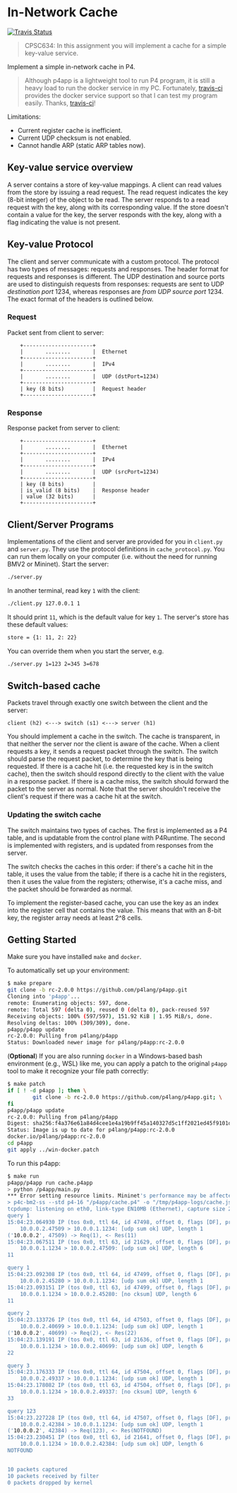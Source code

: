 # In-Network Cache

[![Travis Status](https://travis-ci.org/fno2010/switch-cache.svg?branch=master)](https://travis-ci.org/fno2010/switch-cache)

> CPSC634: In this assignment you will implement a cache for a simple key-value service.

Implement a simple in-network cache in P4.

> Although p4app is a lightweight tool to run P4 program, it is still a heavy
> load to run the docker service in my PC. Fortunately,
> [travis-ci][travis-ci-docker] provides the docker service support so that I
> can test my program easily. Thanks, [travis-ci][travis-ci-docker]!

Limitations:

- Current register cache is inefficient.
- Current UDP checksum is not enabled.
- Cannot handle ARP (static ARP tables now).

[travis-ci-docker]: https://docs.travis-ci.com/user/docker/

## Key-value service overview

A server contains a store of key-value mappings. A client can read values from
the store by issuing a read request. The read request indicates the key (8-bit
integer) of the object to be read. The server responds to a read request with
the key, along with its corresponding value. If the store doesn't contain a
value for the key, the server responds with the key, along with a flag
indicating the value is not present.

## Key-value Protocol

The client and server communicate with a custom protocol. The protocol has two
types of messages: requests and responses. The header format for requests and
responses is different. The UDP destination and source ports are used to
distinguish requests from responses: requests are sent to UDP *destination
port* 1234, whereas responses are *from UDP source port* 1234. The exact format
of the headers is outlined below.

### Request

Packet sent from client to server:

``` ascii
    +----------------------+
    |       ........       |  Ethernet
    +----------------------+
    |       ........       |  IPv4
    +----------------------+
    |       ........       |  UDP (dstPort=1234)
    +----------------------+
    | key (8 bits)         |  Request header
    +----------------------+
```

### Response

Response packet from server to client:

``` ascii
    +----------------------+
    |       ........       |  Ethernet
    +----------------------+
    |       ........       |  IPv4
    +----------------------+
    |       ........       |  UDP (srcPort=1234)
    +----------------------+
    | key (8 bits)         |
    | is_valid (8 bits)    |  Response header
    | value (32 bits)      |
    +----------------------+
```

## Client/Server Programs

Implementations of the client and server are provided for you in `client.py`
and `server.py`. They use the protocol definitions in `cache_protocol.py`. You
can run them locally on your computer (i.e. without the need for running BMV2
or Mininet). Start the server:

``` bash
./server.py
```

In another terminal, read key `1` with the client:

``` bash
./client.py 127.0.0.1 1
```

It should print `11`, which is the default value for key `1`. The server's
store has these default values:

``` bash
store = {1: 11, 2: 22}
```

You can override them when you start the server, e.g.

``` bash
./server.py 1=123 2=345 3=678
```

## Switch-based cache

Packets travel through exactly one switch between the client and the server:

``` ascii
client (h2) <---> switch (s1) <---> server (h1)
```

You should implement a cache in the switch. The cache is transparent, in
that neither the server nor the client is aware of the cache. When a client
requests a key, it sends a request packet through the switch. The switch should
parse the request packet, to determine the key that is being requested. If
there is a cache hit (i.e. the requested key is in the switch cache), then the
switch should respond directly to the client with the value in a response
packet. If there is a cache miss, the switch should forward the packet to the
server as normal. Note that the server shouldn't receive the client's request
if there was a cache hit at the switch.

### Updating the switch cache

The switch maintains two types of caches. The first is implemented as a P4
table, and is updatable from the control plane with P4Runtime. The second is
implemented with registers, and is updated from responses from the server.

The switch checks the caches in this order: if there's a cache hit in the
table, it uses the value from the table; if there is a cache hit in the
registers, then it uses the value from the registers; otherwise, it's a cache
miss, and the packet should be forwarded as normal.

To implement the register-based cache, you can use the key as an index into the
register cell that contains the value. This means that with an 8-bit key, the
register array needs at least 2^8 cells.

## Getting Started

Make sure you have installed `make` and `docker`.

To automatically set up your environment:

``` bash
$ make prepare
git clone -b rc-2.0.0 https://github.com/p4lang/p4app.git
Cloning into 'p4app'...
remote: Enumerating objects: 597, done.
remote: Total 597 (delta 0), reused 0 (delta 0), pack-reused 597
Receiving objects: 100% (597/597), 151.92 KiB | 1.95 MiB/s, done.
Resolving deltas: 100% (309/309), done.
p4app/p4app update
rc-2.0.0: Pulling from p4lang/p4app
Status: Downloaded newer image for p4lang/p4app:rc-2.0.0
```

(**Optional**) If you are also running `docker` in a Windows-based bash environment (e.g.,
WSL) like me, you can apply a patch to the original `p4app` tool to make it
recognize your file path correctly:

``` bash
$ make patch
if [ ! -d p4app ]; then \
        git clone -b rc-2.0.0 https://github.com/p4lang/p4app.git; \
fi
p4app/p4app update
rc-2.0.0: Pulling from p4lang/p4app
Digest: sha256:f4a376e61a84d4cee1e4a19b9ff45a140327d5c1ff2021ed45f9101d26fb812d
Status: Image is up to date for p4lang/p4app:rc-2.0.0
docker.io/p4lang/p4app:rc-2.0.0
cd p4app
git apply ../win-docker.patch
```

To run this p4app:

``` bash
$ make run
p4app/p4app run cache.p4app
> python /p4app/main.py
*** Error setting resource limits. Mininet's performance may be affected.
> p4c-bm2-ss --std p4-16 "/p4app/cache.p4" -o "/tmp/p4app-logs/cache.json" --p4runtime-files "/tmp/p4app-logs/cache.p4info.txt"
tcpdump: listening on eth0, link-type EN10MB (Ethernet), capture size 262144 bytes
query 1
15:04:23.064930 IP (tos 0x0, ttl 64, id 47498, offset 0, flags [DF], proto UDP (17), length 29)
    10.0.0.2.47509 > 10.0.0.1.1234: [udp sum ok] UDP, length 1
('10.0.0.2', 47509) -> Req(1), <- Res(11)
15:04:23.067511 IP (tos 0x0, ttl 63, id 21629, offset 0, flags [DF], proto UDP (17), length 34)
    10.0.0.1.1234 > 10.0.0.2.47509: [udp sum ok] UDP, length 6
11

query 1
15:04:23.092308 IP (tos 0x0, ttl 64, id 47499, offset 0, flags [DF], proto UDP (17), length 29)
    10.0.0.2.45280 > 10.0.0.1.1234: [udp sum ok] UDP, length 1
15:04:23.093151 IP (tos 0x0, ttl 63, id 47499, offset 0, flags [DF], proto UDP (17), length 34)
    10.0.0.1.1234 > 10.0.0.2.45280: [no cksum] UDP, length 6
11

query 2
15:04:23.133726 IP (tos 0x0, ttl 64, id 47503, offset 0, flags [DF], proto UDP (17), length 29)
    10.0.0.2.40699 > 10.0.0.1.1234: [udp sum ok] UDP, length 1
('10.0.0.2', 40699) -> Req(2), <- Res(22)
15:04:23.139191 IP (tos 0x0, ttl 63, id 21636, offset 0, flags [DF], proto UDP (17), length 34)
    10.0.0.1.1234 > 10.0.0.2.40699: [udp sum ok] UDP, length 6
22

query 3
15:04:23.176333 IP (tos 0x0, ttl 64, id 47504, offset 0, flags [DF], proto UDP (17), length 29)
    10.0.0.2.49337 > 10.0.0.1.1234: [udp sum ok] UDP, length 1
15:04:23.178082 IP (tos 0x0, ttl 63, id 47504, offset 0, flags [DF], proto UDP (17), length 34)
    10.0.0.1.1234 > 10.0.0.2.49337: [no cksum] UDP, length 6
33

query 123
15:04:23.227228 IP (tos 0x0, ttl 64, id 47507, offset 0, flags [DF], proto UDP (17), length 29)
    10.0.0.2.42384 > 10.0.0.1.1234: [udp sum ok] UDP, length 1
('10.0.0.2', 42384) -> Req(123), <- Res(NOTFOUND)
15:04:23.230451 IP (tos 0x0, ttl 63, id 21641, offset 0, flags [DF], proto UDP (17), length 34)
    10.0.0.1.1234 > 10.0.0.2.42384: [udp sum ok] UDP, length 6
NOTFOUND


10 packets captured
10 packets received by filter
0 packets dropped by kernel
```
